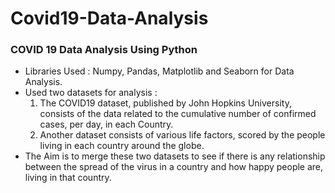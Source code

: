 # Covid19-Data-Analysis
<H3>COVID 19 Data Analysis Using Python</H3>
<UL><LI> Libraries Used : Numpy, Pandas, Matplotlib and Seaborn for Data Analysis.</LI>
<LI>Used two datasets for analysis : 
<OL><LI>The COVID19 dataset, published by John Hopkins University, consists of the data related to the cumulative number of confirmed cases, per day, in each Country. </LI>
<LI>Another dataset consists of various life factors, scored by the people living in each country around the globe.</LI></OL></LI>
<LI>The Aim is to merge these two datasets to see if there is any relationship between the spread of the virus in a country and how happy people are, living in that country.</LI></UL>
